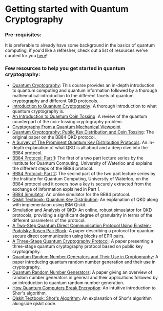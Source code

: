 # Getting started with Quantum Cryptography

### Pre-requisites: 
It is preferable to already have some background in the basics of quantum computing, if you'd like a refresher, check out a list of resources we've curated for you [here](https://github.com/QForestCommunity/launchpad/blob/master/README.md)!
### Few resources to help you get started in quantum cryptography:
- [Quantum Cryptography](https://www.edx.org/course/quantum-cryptography): This course provides an in-depth introduction to quantum computing and quantum information followed by a thorough mathematical introduction to the different facets of quantum cryptography and different QKD protocols.
- [Introduction to Quantum Cryptography](https://www.intechopen.com/books/theory-and-practice-of-cryptography-and-network-security-protocols-and-technologies/introduction-to-quantum-cryptography): A thorough introduction to what quantum cryptography is.
- [An Introduction to Quantum Coin Tossing](https://arxiv.org/pdf/quant-ph/0206088.pdf): A review of the quantum counterpart of the coin-tossing cryptography problem.
- [Cryptography From a Quantum Mechanical Viewpoint](https://arxiv.org/pdf/1407.2357.pdf)
- [Quantum Cryptography: Public Key Distribution and Coin Tossing](https://core.ac.uk/reader/82447194): The original paper on the BB84 QKD protocol.
- [A Survey of The Prominent Quantum Key Distribution Protocols](https://www.cse.wustl.edu/~jain/cse571-07/ftp/quantum/): An in-depth explanation of what QKD is all about and a deep dive into the BB84 protocol.
- [BB84 Protocol: Part 1](https://www.youtube.com/watch?v=oEJOtu0joXk): The first of a two part lecture series by the Institute for Quantum Computing, University of Waterloo and explains the different steps of the BB84 protocol.
- [BB84 Protocol: Part 2](https://www.youtube.com/watch?v=dXn--jejYA8): The secind part of the two part lecture series by the Institute for Quantum Computing, University of Waterloo, on the BB84 protocol and it covers how a key is securely extracted from the exchange of information explained in Part 1.
- [BB84 Simulator](http://fredhenle.net/bb84/demo.php): An online simulator for the BB84 protocol.
- [Qiskit Textbook: Quantum Key Distribution](https://qiskit.org/textbook/ch-algorithms/quantum-key-distribution.html): An explanation of QKD along with implementaion using IBM Qiskit. 
- [Simulation and Analysis of QKD](https://www.qkdsimulator.com/): An online, robust simualator for QKD protocols, providing a significant degree of granularity in terms of the different parameters of the protocol.
- [A Two-Step Quantum Direct Communication Protocol Using Einstein-Podolsky-Rosen Pair Block](https://arxiv.org/pdf/quant-ph/0308173.pdf): A paper describing a protocol for quantum secure direct communication using blocks of EPR pairs.
- [A Three-Stage Quantum Cryptography Protocol](https://arxiv.org/pdf/quant-ph/0503027.pdf): A paper presenting a three-stage quantum cryptography protocol based on public key cryptography.
- [Quantum Random Number Generators and Their Use in Cryptography](https://arxiv.org/pdf/1103.4381.pdf): A paper introducing quantum random number generation and their use in cryptography.
- [Quantum Random Number Generators](https://arxiv.org/pdf/1604.03304.pdf): A paper giving an overview of random number generators in genreal and their applications followed by an introduction to quantum random number generation.
- [How Quantum Computers Break Encryption](https://www.youtube.com/watch?v=lvTqbM5Dq4Q): An intuitive introduction to Shor's algorithm. 
- [Qiskit Textbook: Shor's Algorithm](https://qiskit.org/textbook/ch-algorithms/shor.html): An explanation of Shor's algorithm alongside qiskit code.
